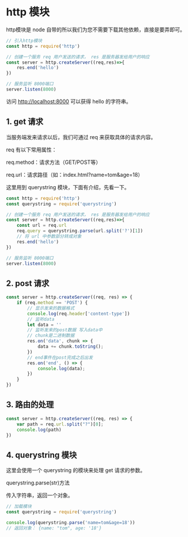 # http 模块

http模块是 node 自带的所以我们为您不需要下载其他依赖，直接是要弄即可。

```js
// 引入http模块
const http = require('http')

// 创建一个服务 req 用户发送的请求， res 是服务器发给用户的响应
const server = http.createServer((req,res)=>{
    res.end('hello')
})

// 服务监听 8000端口
server.listen(8000)
```

访问 [http://localhost:8000](http://localhost:8000/) 可以获得 hello 的字符串。

## 1. get 请求

当服务端发来请求以后，我们可通过 req 来获取具体的请求内容。

req 有以下常用属性：

req.method：请求方法（GET/POST等）

req.url：请求路径（如：index.html?name=tom&age=18）

这里用到 querystring 模块，下面有介绍，先看一下。

```js
const http = require('http')
const querystring = require('querystring')

// 创建一个服务 req 用户发送的请求， res 是服务器发给用户的响应
const server = http.createServer((req,res)=>{
    const url = req.url
    req.query = querystring.parse(url.split('?')[1])
    // 将 url 中参数部分转成对象
    res.end('hello')
})

// 服务监听 8000端口
server.listen(8000)
```

## 2. post 请求

```js
const server = http.createServer((req, res) => {
    if (req.method == 'POST') {
        // 显示发来的数据格式
        console.log(req.header['content-type'])
        // 监听data 
        let data = ''
        // 监听发来的post数据 写入data中
        // chunk是二进制数据
        res.on('data', chunk => {
            data += chunk.toString();
        })
        // end事件在post完成之后出发
        res.on('end', () => {
            console.log(data);
        })
    }
})
```

## 3. 路由的处理

```js
const server = http.createServer((req, res) => {
    var path = req.url.split("?")[0];
    console.log(path)
})
```

## 4. querystring 模块

这里会使用一个 querystring 的模块来处理 get 请求的参数。

querystring.parse(str)方法

传入字符串，返回一个对象。

```js
// 加载模块
const querystring = require('querystring')

console.log(querystring.parse('name=tom&age=18'))
// 返回对象： {name: "tom", age: '18'}
```

 
 <comment-comment/> 
 